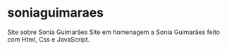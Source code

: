 # soniaguimaraes
Site sobre Sonia Guimarães
Site em homenagem a Sonia Guimarães feito com Html, Css e JavaScript.

